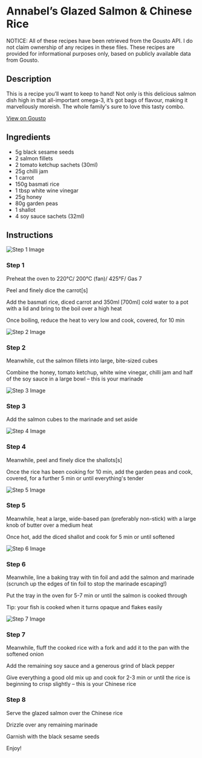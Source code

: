 # Annabel’s Glazed Salmon & Chinese Rice

NOTICE: All of these recipes have been retrieved from the Gousto API. I do not claim ownership of any recipes in these files. These recipes are provided for informational purposes only, based on publicly available data from Gousto.

## Description

This is a recipe you’ll want to keep to hand! Not only is this delicious salmon dish high in that all-important omega-3, it’s got bags of flavour, making it marvellously moreish. The whole family's sure to love this tasty combo.

[View on Gousto](https://www.gousto.co.uk/recipes/cookbook/annabels-glazed-salmon-chinese-rice)

## Ingredients

- 5g black sesame seeds
- 2 salmon fillets
- 2 tomato ketchup sachets (30ml)
- 25g chilli jam
- 1 carrot
- 150g basmati rice
- 1 tbsp white wine vinegar
- 25g honey
- 80g garden peas
- 1 shallot
- 4 soy sauce sachets (32ml)

## Instructions

![Step 1 Image](https://production-media.gousto.co.uk/cms/recipe-step-image/1131.step-1-x200.jpg)

### Step 1

Preheat the oven to 220&deg;C/ 200&deg;C (fan)/ 425&deg;F/ Gas 7


Peel and finely dice the carrot<span class="text-danger">[s]</span>


Add the basmati rice, diced carrot and 350ml <span class="text-danger">[700ml]</span> cold water to a pot with a lid and bring to the boil over a high heat


Once boiling, reduce the heat to very low and cook, covered, for 10 min

![Step 2 Image](https://production-media.gousto.co.uk/cms/recipe-step-image/1131.step-2-x200.jpg)

### Step 2

Meanwhile, cut the salmon fillets into large, bite-sized cubes


Combine the honey, tomato ketchup, white wine vinegar, chilli jam and half of the soy sauce in a large bowl &ndash; this is your marinade

![Step 3 Image](https://production-media.gousto.co.uk/cms/recipe-step-image/1131.step-3-x200.jpg)

### Step 3

Add the salmon cubes to the marinade and set aside&nbsp;

![Step 4 Image](https://production-media.gousto.co.uk/cms/recipe-step-image/1131.step-4-x200.jpg)

### Step 4

Meanwhile, peel and finely dice the shallots<span class="text-danger">[s]</span>


Once the rice has been cooking for 10 min, add the garden peas and cook, covered, for a further 5 min or until everything's tender

![Step 5 Image](https://production-media.gousto.co.uk/cms/recipe-step-image/1131.step-5-x200.jpg)

### Step 5

Meanwhile, heat a large, wide-based pan (preferably non-stick) with a large knob of butter over a medium heat


Once hot, add the diced <span class="text-highlight">shallot</span><span class="text-highlight">&nbsp;</span>and cook for 5 min or until softened

![Step 6 Image](https://production-media.gousto.co.uk/cms/recipe-step-image/1131.step-6-x200.jpg)

### Step 6

Meanwhile, line a baking tray with tin foil and add the salmon and marinade (scrunch up the edges of tin foil to stop the marinade escaping!)


Put the tray in the oven for 5-7 min or until the salmon is cooked through


Tip: your fish is cooked when it turns opaque and flakes easily

![Step 7 Image](https://production-media.gousto.co.uk/cms/recipe-step-image/1131.step-7-x200.jpg)

### Step 7

Meanwhile, fluff the cooked rice with a fork and add it to the pan with the softened onion


Add the remaining soy sauce and a generous grind of black pepper&nbsp;


Give everything a good old mix up and cook for 2-3 min or until the rice is beginning to crisp slightly &ndash; this is your Chinese rice

### Step 8

Serve the&nbsp;glazed salmon&nbsp;over the Chinese rice


Drizzle over any remaining marinade


Garnish with the black sesame seeds&nbsp;


Enjoy!

